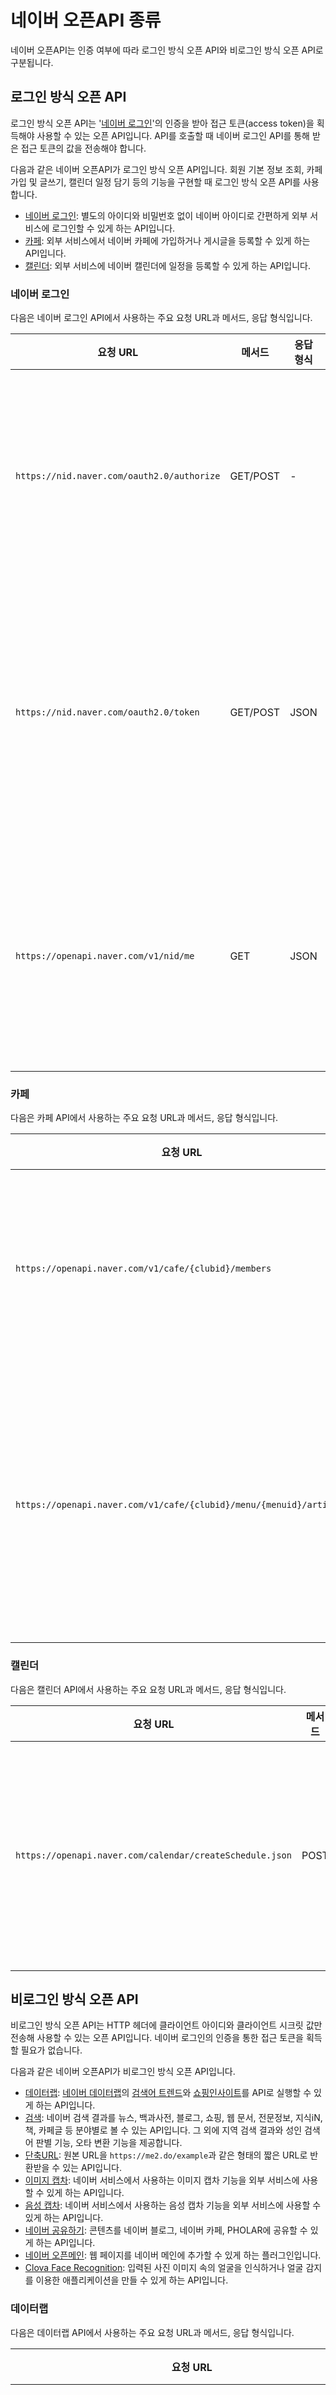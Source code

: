 # 네이버 오픈API 종류

네이버 오픈API는 인증 여부에 따라 로그인 방식 오픈 API와 비로그인 방식 오픈 API로 구분됩니다.

## 로그인 방식 오픈 API

로그인 방식 오픈 API는 '[네이버 로그인](https://developers.naver.com/products/login/api/api.md)'의 인증을 받아 접근 토큰(access token)을 획득해야 사용할 수 있는 오픈 API입니다. API를 호출할 때 네이버 로그인 API를 통해 받은 접근 토큰의 값을 전송해야 합니다.

다음과 같은 네이버 오픈API가 로그인 방식 오픈 API입니다. 회원 기본 정보 조회, 카페 가입 및 글쓰기, 캘린더 일정 담기 등의 기능을 구현할 때 로그인 방식 오픈 API를 사용합니다.

- [네이버 로그인](https://developers.naver.com/products/login/api/api.md): 별도의 아이디와 비밀번호 없이 네이버 아이디로 간편하게 외부 서비스에 로그인할 수 있게 하는 API입니다.
- [카페](https://developers.naver.com/products/login/cafe/cafe.md): 외부 서비스에서 네이버 카페에 가입하거나 게시글을 등록할 수 있게 하는 API입니다.
- [캘린더](https://developers.naver.com/products/login/calendar/calendar.md): 외부 서비스에 네이버 캘린더에 일정을 등록할 수 있게 하는 API입니다.

### 네이버 로그인

다음은 네이버 로그인 API에서 사용하는 주요 요청 URL과 메서드, 응답 형식입니다.

|요청 URL|메서드|응답 형식|설명|
|------|--|--|------|
|`https://nid.naver.com/oauth2.0/authorize`|GET/POST|-|네이버 로그인 인증을 요청합니다.|
|`https://nid.naver.com/oauth2.0/token`|GET/POST|JSON|접근 토큰의 발급, 갱신, 삭제를 요청합니다.|
|`https://openapi.naver.com/v1/nid/me`|GET|JSON|네이버 회원의 프로필을 조회합니다.|

### 카페

다음은 카페 API에서 사용하는 주요 요청 URL과 메서드, 응답 형식입니다.

|요청 URL|메서드|응답 형식|설명|
|------|--|--|------|
|`https://openapi.naver.com/v1/cafe/{clubid}/members`|POST|JSON|특정 네이버 카페에 가입합니다.|
|`https://openapi.naver.com/v1/cafe/{clubid}/menu/{menuid}/articles`|POST|JSON|네이버 카페 게시판에 게시글을 등록합니다.|

### 캘린더

다음은 캘린더 API에서 사용하는 주요 요청 URL과 메서드, 응답 형식입니다.

|요청 URL|메서드|응답 형식|설명|
|------|--|--|------|
|`https://openapi.naver.com/calendar/createSchedule.json`|POST|JSON|네이버 캘린더에 일정을 추가합니다.|

## 비로그인 방식 오픈 API

비로그인 방식 오픈 API는 HTTP 헤더에 클라이언트 아이디와 클라이언트 시크릿 값만 전송해 사용할 수 있는 오픈 API입니다. 네이버 로그인의 인증을 통한 접근 토큰을 획득할 필요가 없습니다.

다음과 같은 네이버 오픈API가 비로그인 방식 오픈 API입니다.

- [데이터랩](https://developers.naver.com/docs/serviceapi/datalab/search/search.md): [네이버 데이터랩](https://datalab.naver.com/)의 [검색어 트렌드](https://datalab.naver.com/keyword/trendSearch.naver)와 [쇼핑인사이트](https://datalab.naver.com/shoppingInsight/sCategory.naver)를 API로 실행할 수 있게 하는 API입니다.
- [검색](https://developers.naver.com/docs/serviceapi/search/blog/blog.md): 네이버 검색 결과를 뉴스, 백과사전, 블로그, 쇼핑, 웹 문서, 전문정보, 지식iN, 책, 카페글 등 분야별로 볼 수 있는 API입니다. 그 외에 지역 검색 결과와 성인 검색어 판별 기능, 오타 변환 기능을 제공합니다.
- [단축URL](https://developers.naver.com/docs/utils/shortenurl/): 원본 URL을 `https://me2.do/example`과 같은 형태의 짧은 URL로 반환받을 수 있는 API입니다.
- [이미지 캡차](https://developers.naver.com/docs/utils/captcha/overview/): 네이버 서비스에서 사용하는 이미지 캡차 기능을 외부 서비스에 사용할 수 있게 하는 API입니다.
- [음성 캡차](https://developers.naver.com/docs/utils/scaptcha/overview/): 네이버 서비스에서 사용하는 음성 캡차 기능을 외부 서비스에 사용할 수 있게 하는 API입니다.
- [네이버 공유하기](https://developers.naver.com/docs/share/navershare/): 콘텐츠를 네이버 블로그, 네이버 카페, PHOLAR에 공유할 수 있게 하는 API입니다.
- [네이버 오픈메인](https://developers.naver.com/docs/openmain/): 웹 페이지를 네이버 메인에 추가할 수 있게 하는 플러그인입니다.
- [Clova Face Recognition](https://developers.naver.com/products/clova/face/): 입력된 사진 이미지 속의 얼굴을 인식하거나 얼굴 감지를 이용한 애플리케이션을 만들 수 있게 하는 API입니다.

### 데이터랩

다음은 데이터랩 API에서 사용하는 주요 요청 URL과 메서드, 응답 형식입니다.

|요청 URL|메서드|응답 형식|설명|
|------|--|--|------|
|`https://openapi.naver.com/v1/datalab/search`|POST|JSON|그룹으로 묶은 검색어에 대한 네이버 통합검색에서 검색 추이 데이터를 반환합니다.|
|`https://openapi.naver.com/v1/datalab/shopping/categories`|POST|JSON|네이버 통합검색의 쇼핑 영역과 [네이버쇼핑](https://shopping.naver.com/)에서의 검색 클릭 추이를 쇼핑 분야별로 조회한 데이터를 반환합니다.|
|`https://openapi.naver.com/v1/datalab/shopping/category/device`|POST|JSON|네이버 통합검색의 쇼핑 영역과 [네이버쇼핑](https://shopping.naver.com/)에서 특정 쇼핑 분야의 검색 클릭 추이를 기기별(PC, 모바일)로 조회한 데이터를 JSON 형식으로 반환합니다.|POST|JSON|
|`https://openapi.naver.com/v1/datalab/shopping/category/gender`|POST|JSON|네이버 통합검색의 쇼핑 영역과 [네이버쇼핑](https://shopping.naver.com/)에서 특정 쇼핑 분야의 검색 클릭 추이를 사용자의 성별로 조회한 데이터를 JSON 형식으로 반환합니다.|
|`https://openapi.naver.com/v1/datalab/shopping/category/age`|POST|JSON|네이버 통합검색의 쇼핑 영역과 [네이버쇼핑](https://shopping.naver.com/)에서 특정 쇼핑 분야의 검색 클릭 추이를 사용자의 연령별로 조회한 데이터를 JSON 형식으로 반환합니다.|
|`https://openapi.naver.com/v1/datalab/shopping/category/keywords`|POST|JSON|네이버 통합검색의 쇼핑 영역과 [네이버쇼핑](https://shopping.naver.com/)에서 특정 쇼핑 분야의 검색 클릭 추이를 검색 키워드별로 조회한 데이터를 반환합니다.|
|`https://openapi.naver.com/v1/datalab/shopping/category/keyword/device`|POST|JSON|네이버 통합검색의 쇼핑 영역과 [네이버쇼핑](https://shopping.naver.com/)에서 특정 쇼핑 분야와 검색 키워드의 검색 클릭 추이를 기기별(PC, 모바일)로 조회한 데이터를 JSON 형식으로 반환합니다.|
|`https://openapi.naver.com/v1/datalab/shopping/category/keyword/gender`|POST|JSON|네이버 통합검색의 쇼핑 영역과 [네이버쇼핑](https://shopping.naver.com/)에서 특정 쇼핑 분야와 검색 키워드의 검색 클릭 추이를 사용자의 성별로 조회한 데이터를 JSON 형식으로 반환합니다.|
|`https://openapi.naver.com/v1/datalab/shopping/category/keyword/age`|POST|JSON|네이버 통합검색의 쇼핑 영역과 [네이버쇼핑](https://shopping.naver.com/)에서 특정 쇼핑 분야와 검색 키워드의 검색 클릭 추이를 사용자의 연령별로 조회한 데이터를 JSON 형식으로 반환합니다.|

### 검색

다음은 검색 API에서 사용하는 주요 요청 URL과 메서드, 응답 형식입니다.

|요청 URL|메서드|응답 형식|설명|
|------|--|--|------|
|`https://openapi.naver.com/v1/search/news`|GET|JSON, XML|네이버 검색의 뉴스 검색 결과를 반환합니다.|
|`https://openapi.naver.com/v1/search/encyc`|GET|JSON, XML|네이버 검색의 백과사전 검색 결과를 반환합니다.|
|`https://openapi.naver.com/v1/search/blog`|GET|JSON, XML|네이버 검색의 블로그 검색 결과를 반환합니다.|
|`https://openapi.naver.com/v1/search/shop`|GET|JSON, XML|네이버 검색의 쇼핑 검색 결과를 반환합니다.|
|`https://openapi.naver.com/v1/search/webkr`|GET|JSON, XML|네이버 검색의 웹 문서 검색 결과를 반환합니다.|
|`https://openapi.naver.com/v1/search/image`|GET|JSON, XML|네이버 검색의 이미지 검색 결과를 반환합니다.|
|`https://openapi.naver.com/v1/search/doc`|GET|JSON, XML|네이버 검색의 전문정보 검색 결과를 반환합니다.|
|`https://openapi.naver.com/v1/search/kin`|GET|JSON, XML|네이버 검색의 지식iN 검색 결과를 반환합니다.|
|`https://openapi.naver.com/v1/search/book`|GET|JSON, XML|네이버 검색의 책 검색 결과를 반환합니다.|
|`https://openapi.naver.com/v1/search/cafearticle`|GET|JSON, XML|네이버 검색의 카페글 검색 결과를 반환합니다.|
|`https://openapi.naver.com/v1/search/adult`|GET|JSON, XML|입력한 검색어가 성인 검색어인지 판별한 결과를 반환합니다.|
|`https://openapi.naver.com/v1/search/errata`|GET|JSON, XML|입력한 검색어의 한영 오류를 변환한 결과를 반환합니다.|
|`https://openapi.naver.com/v1/search/local`|GET|JSON, XML|네이버 지역 서비스에 등록된 지역별 업체 및 상호 검색 결과를 반환합니다.|

### 단축URL

다음은 단축URL API에서 사용하는 주요 요청 URL과 메서드, 응답 형식입니다.

|요청 URL|메서드|응답 형식|설명|
|------|--|--|------|
|`https://openapi.naver.com/v1/util/shorturl`|GET/POST|JSON, XML|입력된 URL을 `https://me2.do/example`과 같은 형태의 짧은 URL로 변환한 결과를 반환합니다.|

### 이미지 캡차

다음은 이미지 캡차 API에서 사용하는 주요 요청 URL과 메서드, 응답 형식입니다.

|요청 URL|메서드|응답 형식|설명|
|------|--|--|------|
|`https://openapi.naver.com/v1/captcha/ncaptcha.bin`|GET|JPG|캡차 이미지를 요청합니다.|
|`https://openapi.naver.com/v1/captcha/nkey`|GET|JSON|캡차 키를 발급하거나 입력값을 비교한 결과를 반환합니다.|

### 음성 캡차

다음은 음성 캡차 API에서 사용하는 주요 요청 URL과 메서드, 응답 형식입니다.

|요청 URL|메서드|응답 형식|설명|
|------|--|--|------|
|`https://openapi.naver.com/v1/captcha/scaptcha`|GET|WAV|캡차 음성을 요청합니다.|
|`https://openapi.naver.com/v1/captcha/skey`|GET|JSON|캡차 키를 발급하거나 입력값을 비교한 결과를 반환합니다.|

### 네이버 공유하기

다음은 네이버 공유하기 API에서 사용하는 주요 요청 URL과 메서드, 응답 형식입니다.

|요청 URL|메서드|응답 형식|설명|
|------|--|--|------|
|`http://share.naver.com/web/shareView`|GET|-|콘텐츠를 네이버 블로그, 네이버 카페, PHOLAR에 공유합니다.|

### Clova Face Recognition

다음은 Clova Face Recognition API에서 사용하는 주요 요청 URL과 메서드, 응답 형식입니다.

|요청 URL|메서드|응답 형식|설명|
|------|--|--|------|
|`https://openapi.naver.com/v1/vision/face`|POST|JSON|입력된 사진에서 얼굴 윤곽, 부위, 표정을 반환합니다.|
|`https://openapi.naver.com/v1/vision/celebrity`|POST|JSON|입력된 사진과 닮은 유명인의 이름과 닮은 정도를 반환합니다.|